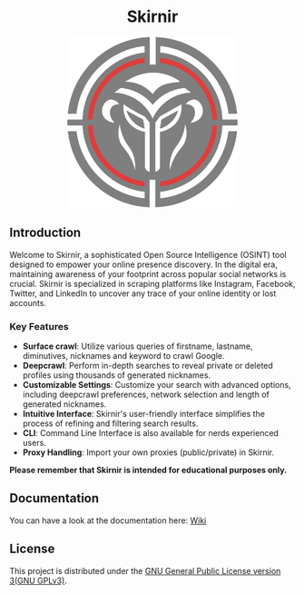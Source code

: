 <h1 align="center" >Skirnir</h1>


<p align="center">
  <img src="https://github.com/Hyldem0er/Skirnir/blob/master/data/Skirnir-logo-semi-transparent.png" alt="Profile Icon" width="300px">
</p>

## Introduction

Welcome to Skirnir, a sophisticated Open Source Intelligence (OSINT) tool designed to empower your online presence discovery. In the digital era, maintaining awareness of your footprint across popular social networks is crucial. Skirnir is specialized in scraping platforms like Instagram, Facebook, Twitter, and LinkedIn to uncover any trace of your online identity or lost accounts.

### Key Features

* **Surface crawl**: Utilize various queries of firstname, lastname, diminutives, nicknames and keyword  to crawl Google.
* **Deepcrawl**: Perform in-depth searches to reveal private or deleted profiles using thousands of generated nicknames. 
* **Customizable Settings**: Customize your search with advanced options, including deepcrawl preferences, network selection and length of generated nicknames.
* **Intuitive Interface**: Skirnir's user-friendly interface simplifies the process of refining and filtering search results.
* **CLI**:  Command Line Interface is also available for nerds experienced users.
* **Proxy Handling**: Import your own proxies (public/private) in Skirnir.


**Please remember that Skirnir is intended for educational purposes only.**

## Documentation
You can have a look at the documentation here: [Wiki](https://hyldem0er.gitbook.io/skirnir/)

<a id="licence"></a>
## License

This project is distributed under the [GNU General Public License version 3(GNU GPLv3)](LICENSE).
